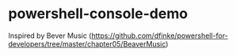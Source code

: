 powershell-console-demo
=======================
Inspired by Bever Music (https://github.com/dfinke/powershell-for-developers/tree/master/chapter05/BeaverMusic)
